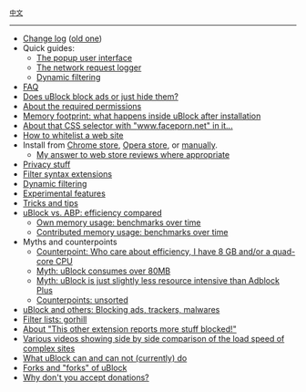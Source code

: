 <sup>[中文](https://github.com/fang5566/uBlock/wiki/Home)</sup>

***

- [Change log](https://github.com/chrisaljoudi/uBlock/releases) ([old one](https://github.com/chrisaljoudi/uBlock/wiki/Change-log))
- Quick guides:
    - [The popup user interface](https://github.com/chrisaljoudi/uBlock/wiki/Quick-guide:-popup-user-interface)
    - [The network request logger](https://github.com/chrisaljoudi/uBlock/wiki/The-network-request-logger)
    - [Dynamic filtering](https://github.com/chrisaljoudi/uBlock/wiki/Dynamic-filtering:-quick-guide)
- [FAQ](https://github.com/chrisaljoudi/uBlock/wiki/FAQ)
- [Does uBlock block ads or just hide them?](https://github.com/chrisaljoudi/uBlock/wiki/Does-uBlock-block-ads-or-just-hide-them%3F)
- [About the required permissions](https://github.com/chrisaljoudi/uBlock/wiki/About-the-required-permissions)
- [Memory footprint: what happens inside uBlock after installation](https://github.com/chrisaljoudi/uBlock/wiki/Memory-footprint:-what-happens-inside-uBlock-after-installation)
- [About that CSS selector with "www.faceporn.net" in it...](https://github.com/chrisaljoudi/uBlock/wiki/About-that-CSS-selector-with-%22www.faceporn.net%22-in-it...)
- [How to whitelist a web site](https://github.com/chrisaljoudi/uBlock/wiki/How-to-whitelist-a-web-site)
- Install from [Chrome store](https://chrome.google.com/webstore/detail/ublock/epcnnfbjfcgphgdmggkamkmgojdagdnn), [Opera store](https://addons.opera.com/en-gb/extensions/details/ublock/), or [manually](https://github.com/chrisaljoudi/uBlock/tree/master/dist#install).
    - [My answer to web store reviews where appropriate](https://github.com/chrisaljoudi/uBlock/wiki/My-answer-to-web-store-reviews-where-appropriate)
- [Privacy stuff](https://github.com/chrisaljoudi/uBlock/wiki/Privacy-stuff)
- [Filter syntax extensions](https://github.com/chrisaljoudi/uBlock/wiki/Filter-syntax-extensions)
- [Dynamic filtering](https://github.com/chrisaljoudi/uBlock/wiki/Dynamic-filtering)
- [Experimental features](https://github.com/chrisaljoudi/uBlock/wiki/Experimental-features)
- [Tricks and tips](https://github.com/chrisaljoudi/uBlock/wiki/Tricks-and-tips)
- [uBlock vs. ABP: efficiency compared](https://github.com/chrisaljoudi/uBlock/wiki/uBlock-vs.-ABP:-efficiency-compared)
    - [Own memory usage: benchmarks over time](https://github.com/chrisaljoudi/uBlock/wiki/Own-memory-usage:-benchmarks-over-time)
    - [Contributed memory usage: benchmarks over time](https://github.com/chrisaljoudi/uBlock/wiki/Contributed-memory-usage:-benchmarks-over-time)
- Myths and counterpoints
    - [Counterpoint: Who care about efficiency, I have 8 GB and/or a quad-core CPU](https://github.com/chrisaljoudi/uBlock/wiki/Who-cares-about-efficiency,-I-have-8-GB-and%7Cor-a-quad-core-CPU)
    - [Myth: uBlock consumes over 80MB](https://github.com/chrisaljoudi/uBlock/wiki/Myth:-uBlock-consumes-over-80MB)
    - [Myth: uBlock is just slightly less resource intensive than Adblock Plus](https://github.com/chrisaljoudi/uBlock/wiki/Myth:-uBlock-is-just-slightly-less-resource-intensive-than-Adblock-Plus)
    - [Counterpoints: unsorted](https://github.com/chrisaljoudi/uBlock/wiki/Counterarguments)
- [uBlock and others: Blocking ads, trackers, malwares](https://github.com/chrisaljoudi/uBlock/wiki/uBlock-and-others:-Blocking-ads,-trackers,-malwares)
- [Filter lists: gorhill](https://github.com/chrisaljoudi/uBlock/wiki/Filter-lists:-gorhill)
- [About "This other extension reports more stuff blocked!"](https://github.com/chrisaljoudi/uBlock/wiki/About-%22This-other-extension-reports-more-stuff-blocked!%22)
- [Various videos showing side by side comparison of the load speed of complex sites](https://github.com/chrisaljoudi/uBlock/wiki/Various-videos-showing-side-by-side-comparison-of-the-load-speed-of-complex-sites)
- [What uBlock can and can not (currently) do](https://github.com/chrisaljoudi/uBlock/wiki/What-uBlock-can-and-can-not-(currently)-do)
- [Forks and "forks" of uBlock](https://github.com/chrisaljoudi/uBlock/wiki/Forks-and-%22forks%22-of-uBlock)
- [Why don't you accept donations?](https://github.com/chrisaljoudi/uBlock/wiki/Why-don't-you-accept-donations%3F)